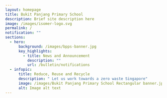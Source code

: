 ```yaml
---
layout: homepage
title: Bukit Panjang Primary School
description: Brief site description here
image: /images/isomer-logo.svg
permalink: /
notification: ""
sections:
  - hero:
      background: /images/bpps-banner.jpg
      key_highlights:
        - title: News and Announcement
          description: ""
          url: /bulletin/notifications
  - infopic:
      title: Reduce, Reuse and Recycle
      description: " Let us work towards a zero waste Singapore"
      image: /images/Bukit Panjang Primary School Rectangular banner.jpg
      alt: Image alt text
---
```



